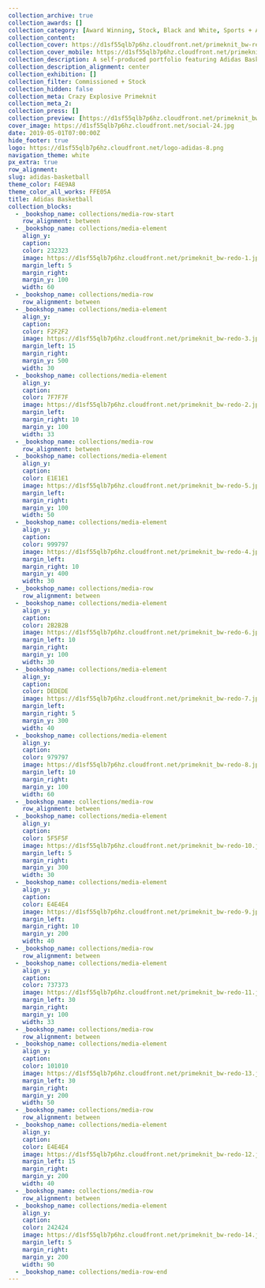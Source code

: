 ```yaml
---
collection_archive: true
collection_awards: []
collection_category: [Award Winning, Stock, Black and White, Sports + Athletes, Black and White]
collection_content: 
collection_cover: https://d1sf55qlb7p6hz.cloudfront.net/primeknit_bw-redo-horizontal-1.jpg
collection_cover_mobile: https://d1sf55qlb7p6hz.cloudfront.net/primeknit_bw-redo-vertical-1.jpg
collection_description: A self-produced portfolio featuring Adidas Basketball apparel and footwear.
collection_description_alignment: center
collection_exhibition: []
collection_filter: Commissioned + Stock
collection_hidden: false
collection_meta: Crazy Explosive Primeknit
collection_meta_2: 
collection_press: []
collection_preview: [https://d1sf55qlb7p6hz.cloudfront.net/primeknit_bw-redo-4x3-1.jpg, https://d1sf55qlb7p6hz.cloudfront.net/primeknit_bw-redo-4x3-2.jpg, https://d1sf55qlb7p6hz.cloudfront.net/primeknit_bw-redo-4x3-3.jpg, https://d1sf55qlb7p6hz.cloudfront.net/primeknit_bw-redo-4x3-4.jpg]
cover_image: https://d1sf55qlb7p6hz.cloudfront.net/social-24.jpg
date: 2019-05-01T07:00:00Z
hide_footer: true 
logo: https://d1sf55qlb7p6hz.cloudfront.net/logo-adidas-8.png
navigation_theme: white
px_extra: true
row_alignment: 
slug: adidas-basketball
theme_color: F4E9A8
theme_color_all_works: FFE05A
title: Adidas Basketball
collection_blocks:
  - _bookshop_name: collections/media-row-start
    row_alignment: between
  - _bookshop_name: collections/media-element
    align_y: 
    caption: 
    color: 232323
    image: https://d1sf55qlb7p6hz.cloudfront.net/primeknit_bw-redo-1.jpg
    margin_left: 5
    margin_right: 
    margin_y: 100
    width: 60
  - _bookshop_name: collections/media-row
    row_alignment: between
  - _bookshop_name: collections/media-element
    align_y: 
    caption: 
    color: F2F2F2
    image: https://d1sf55qlb7p6hz.cloudfront.net/primeknit_bw-redo-3.jpg
    margin_left: 15
    margin_right: 
    margin_y: 500
    width: 30
  - _bookshop_name: collections/media-element
    align_y: 
    caption: 
    color: 7F7F7F
    image: https://d1sf55qlb7p6hz.cloudfront.net/primeknit_bw-redo-2.jpg
    margin_left: 
    margin_right: 10
    margin_y: 100
    width: 33
  - _bookshop_name: collections/media-row
    row_alignment: between
  - _bookshop_name: collections/media-element
    align_y: 
    caption: 
    color: E1E1E1
    image: https://d1sf55qlb7p6hz.cloudfront.net/primeknit_bw-redo-5.jpg
    margin_left: 
    margin_right: 
    margin_y: 100
    width: 50
  - _bookshop_name: collections/media-element
    align_y: 
    caption: 
    color: 999797
    image: https://d1sf55qlb7p6hz.cloudfront.net/primeknit_bw-redo-4.jpg
    margin_left: 
    margin_right: 10
    margin_y: 400
    width: 30
  - _bookshop_name: collections/media-row
    row_alignment: between
  - _bookshop_name: collections/media-element
    align_y: 
    caption: 
    color: 2B2B2B
    image: https://d1sf55qlb7p6hz.cloudfront.net/primeknit_bw-redo-6.jpg
    margin_left: 10
    margin_right: 
    margin_y: 100
    width: 30
  - _bookshop_name: collections/media-element
    align_y: 
    caption: 
    color: DEDEDE
    image: https://d1sf55qlb7p6hz.cloudfront.net/primeknit_bw-redo-7.jpg
    margin_left: 
    margin_right: 5
    margin_y: 300
    width: 40
  - _bookshop_name: collections/media-element
    align_y: 
    caption: 
    color: 979797
    image: https://d1sf55qlb7p6hz.cloudfront.net/primeknit_bw-redo-8.jpg
    margin_left: 10
    margin_right: 
    margin_y: 100
    width: 60
  - _bookshop_name: collections/media-row
    row_alignment: between
  - _bookshop_name: collections/media-element
    align_y: 
    caption: 
    color: 5F5F5F
    image: https://d1sf55qlb7p6hz.cloudfront.net/primeknit_bw-redo-10.jpg
    margin_left: 5
    margin_right: 
    margin_y: 300
    width: 30
  - _bookshop_name: collections/media-element
    align_y: 
    caption: 
    color: E4E4E4
    image: https://d1sf55qlb7p6hz.cloudfront.net/primeknit_bw-redo-9.jpg
    margin_left: 
    margin_right: 10
    margin_y: 200
    width: 40
  - _bookshop_name: collections/media-row
    row_alignment: between
  - _bookshop_name: collections/media-element
    align_y: 
    caption: 
    color: 737373
    image: https://d1sf55qlb7p6hz.cloudfront.net/primeknit_bw-redo-11.jpg
    margin_left: 30
    margin_right: 
    margin_y: 100
    width: 33
  - _bookshop_name: collections/media-row
    row_alignment: between
  - _bookshop_name: collections/media-element
    align_y: 
    caption: 
    color: 101010
    image: https://d1sf55qlb7p6hz.cloudfront.net/primeknit_bw-redo-13.jpg
    margin_left: 30
    margin_right: 
    margin_y: 200
    width: 50
  - _bookshop_name: collections/media-row
    row_alignment: between
  - _bookshop_name: collections/media-element
    align_y: 
    caption: 
    color: E4E4E4
    image: https://d1sf55qlb7p6hz.cloudfront.net/primeknit_bw-redo-12.jpg
    margin_left: 15
    margin_right: 
    margin_y: 200
    width: 40
  - _bookshop_name: collections/media-row
    row_alignment: between
  - _bookshop_name: collections/media-element
    align_y: 
    caption: 
    color: 242424
    image: https://d1sf55qlb7p6hz.cloudfront.net/primeknit_bw-redo-14.jpg
    margin_left: 5
    margin_right: 
    margin_y: 200
    width: 90
  - _bookshop_name: collections/media-row-end
---
```

